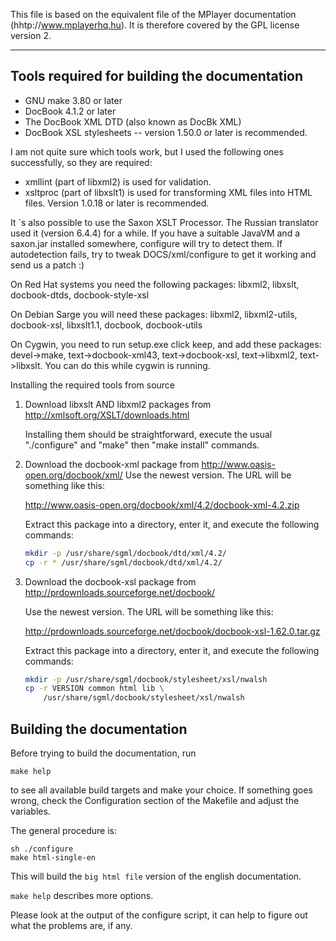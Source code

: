 This file is based on the equivalent file of the MPlayer documentation (hhtp://www.mplayerhq.hu). It is therefore covered by the GPL license version 2.

---

Tools required for building the documentation
---

* GNU make 3.80 or later
* DocBook 4.1.2 or later
* The DocBook XML DTD (also known as DocBk XML)
* DocBook XSL stylesheets -- version 1.50.0 or later is recommended.

I am not quite sure which tools work, but I used the following
ones successfully, so they are required:

* xmllint (part of libxml2) is used for validation.
* xsltproc (part of libxslt1) is used for transforming XML files into HTML
  files. Version 1.0.18 or later is recommended.

It `s also possible to use the Saxon XSLT Processor. The Russian translator
used it (version 6.4.4) for a while. If you have a suitable JavaVM and a
saxon.jar installed somewhere, configure will try to detect them. If
autodetection fails, try to tweak DOCS/xml/configure to get it working and
send us a patch :)

On Red Hat systems you need the following packages:
libxml2, libxslt, docbook-dtds, docbook-style-xsl

On Debian Sarge you will need these packages:
libxml2, libxml2-utils, docbook-xsl, libxslt1.1, docbook, docbook-utils

On Cygwin, you need to run setup.exe click keep, and add these packages:
devel->make, text->docbook-xml43, text->docbook-xsl, text->libxml2,
text->libxslt. You can do this while cygwin is running.

Installing the required tools from source


1) Download libxslt AND libxml2 packages from
   http://xmlsoft.org/XSLT/downloads.html

   Installing them should be straightforward, execute the usual "./configure"
   and "make" then "make install" commands.


2) Download the docbook-xml package from http://www.oasis-open.org/docbook/xml/
   Use the newest version. The URL will be something like this:

	http://www.oasis-open.org/docbook/xml/4.2/docbook-xml-4.2.zip

   Extract this package into a directory, enter it, and execute the following
   commands:

	```sh
   mkdir -p /usr/share/sgml/docbook/dtd/xml/4.2/
	cp -r * /usr/share/sgml/docbook/dtd/xml/4.2/
   ```


3) Download the docbook-xsl package from
   http://prdownloads.sourceforge.net/docbook/

   Use the newest version. The URL will be something like this:

	http://prdownloads.sourceforge.net/docbook/docbook-xsl-1.62.0.tar.gz

   Extract this package into a directory, enter it, and execute the following
   commands:

	```sh
   mkdir -p /usr/share/sgml/docbook/stylesheet/xsl/nwalsh
	cp -r VERSION common html lib \
		/usr/share/sgml/docbook/stylesheet/xsl/nwalsh
   ```


Building the documentation
---

Before trying to build the documentation, run

	make help

to see all available build targets and make your choice. If something goes
wrong, check the Configuration section of the Makefile and adjust the
variables.

The general procedure is:

	sh ./configure
	make html-single-en

This will build the `big html file` version of the english documentation.

`make help` describes more options.

Please look at the output of the configure script, it can help to figure
out what the problems are, if any.
